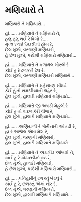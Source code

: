 # મણિયારો તે

મણિયારો તે મણિયારો...  

હાં........મણિયારો તે મણિયારો તે,  
હલુ હલુ થઈ રે વિયો રે....  
મુઝા દલડાં ઉદાસીમાં હોય રે,  
છેલ મુઝો, વરગાણી મણિયારો,  
હે છેલ મુઝો, પરદેશી મણિયારો મણિયારો...  

હાં........મણિયારો તે કળાયેલ મોરલો રે  
કાંઈ હું રે ઢળકતી ઢેલ રે,  
છેલ મુઝો, વરગાણી મણિયારો મણિયારો...  

હાં........મણિયારો તે મહેરામણ મીઠડો  
કંઈ હું તો સમદરિયાની લહેર રે,  
હેલ મુઝો, હાલારી મણિયારો મણિયારો...  

હાં........મણિયારો જી અષાઢી મેહુલો રે  
કાંઈ હું તો વાદળ કેરી વીજ રે,  
હેલ મુઝો, હાલારી મણિયારો મણિયારો...  

હાં........અણિયાળી રે ગોરી તારી આંખડી રે,  
હાં રે આંજેલ એમાં મેશ રે,  
હેલ મુઝો, વરણાગી મણિયારો,  
હેલ મુઝો, હાલારી મણિયારો મણિયારો...  

હાં........મણિયારો તે અડાબીડ આંબલો ને,  
કાંઈ હું રે કોયલડીનો કંઠ રે,  
છેલ મુઝો, હાલારી મણિયારો,  
હે છેલ મુઝો, પરદેશી મણિયારો મણિયારો...  

હાં........પનિહારીનું ઢળકતું બેડલું રે  
કાંઈ હું રે, છલકતું એમાં નીર રે,  
છેલ મુઝો, વરણાગી મણિયારો,  
છેલ મુઝો, હાલારી મણિયારો મણિયારો...  
